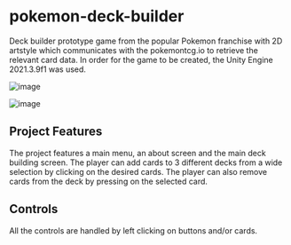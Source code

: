 # pokemon-deck-builder
Deck builder prototype game from the popular Pokemon franchise with 2D artstyle which communicates with the pokemontcg.io to retrieve the relevant card data.
In order for the game to be created, the Unity Engine 2021.3.9f1 was used.

![image](https://user-images.githubusercontent.com/73944909/190193161-5d51032e-2f7f-4ce1-9cec-3395ab950987.png)

![image](https://user-images.githubusercontent.com/73944909/190193006-0501dadd-3590-4973-ab91-e8378bfe7da3.png)

## Project Features
The project features a main menu, an about screen and the main deck building screen.
The player can add cards to 3 different decks from a wide selection by clicking on the desired cards.
The player can also remove cards from the deck by pressing on the selected card.

## Controls
All the controls are handled by left clicking on buttons and/or cards.
